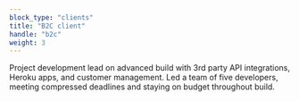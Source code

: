 ```yaml
---
block_type: "clients"
title: "B2C client"
handle: "b2c"
weight: 3
---
```


Project development lead on advanced build with 3rd party API integrations, Heroku apps, and customer management. Led a team of five developers, meeting compressed deadlines and staying on budget throughout build.
